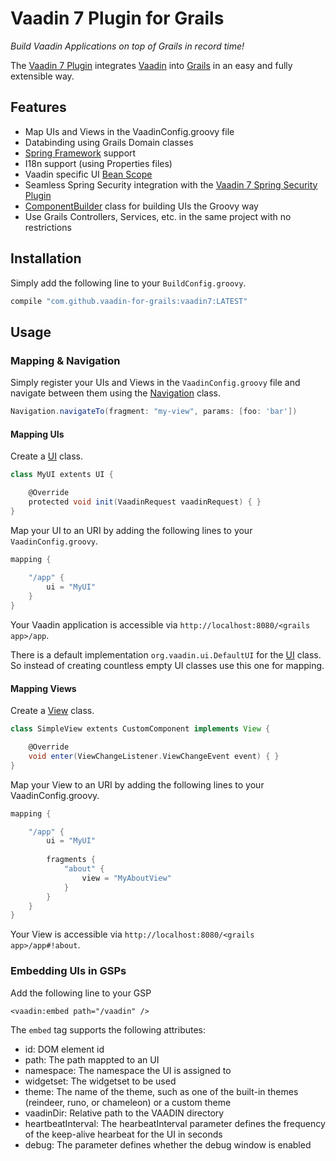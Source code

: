 # Vaadin 7 Plugin for Grails

_Build Vaadin Applications on top of Grails in record time!_

The [Vaadin 7 Plugin](https://github.com/vaadin-for-grails/vaadin7-plugin) integrates [Vaadin](https://vaadin.com) into [Grails](https://grails.org) in an easy and fully extensible way.

## Features

* Map UIs and Views in the VaadinConfig.groovy file
* Databinding using Grails Domain classes
* [Spring Framework](http://projects.spring.io/spring-framework/) support
* I18n support (using Properties files)
* Vaadin specific UI [Bean Scope](http://docs.spring.io/spring/docs/current/spring-framework-reference/htmlsingle/#beans-factory-scopes)
* Seamless Spring Security integration with the [Vaadin 7 Spring Security Plugin](https://github.com/vaadin-for-grails/vaadin7-spring-security-plugin)
* [ComponentBuilder](https://github.com/vaadin-for-grails/vaadin7-plugin/blob/master/plugin/src/groovy/org/vaadin/grails/ui/builders/ComponentBuilder.groovy) class for building UIs the Groovy way
* Use Grails Controllers, Services, etc. in the same project with no restrictions

## Installation
Simply add the following line to your ```BuildConfig.groovy```.
```groovy
compile "com.github.vaadin-for-grails:vaadin7:LATEST"
```

## Usage

### Mapping & Navigation
Simply register your UIs and Views in the `VaadinConfig.groovy` file and navigate between them using the [Navigation]() class.

```groovy
Navigation.navigateTo(fragment: "my-view", params: [foo: 'bar'])
```

#### Mapping UIs
Create a [UI](https://vaadin.com/book/vaadin7/-/page/application.architecture.html) class.
```groovy
class MyUI extents UI {

    @Override
    protected void init(VaadinRequest vaadinRequest) { }
}
```

Map your UI to an URI by adding the following lines to your `VaadinConfig.groovy`.
```groovy
mapping {
    
    "/app" {
        ui = "MyUI"
    }
}
```

Your Vaadin application is accessible via `http://localhost:8080/<grails app>/app`.

There is a default implementation `org.vaadin.ui.DefaultUI` for the [UI](https://vaadin.com/api/com/vaadin/ui/UI.html) class. So instead of creating countless empty UI classes use this one for mapping.

#### Mapping Views
Create a [View](https://vaadin.com/book/-/page/advanced.navigator.html) class.
```groovy
class SimpleView extents CustomComponent implements View {

    @Override
    void enter(ViewChangeListener.ViewChangeEvent event) { }
}
```

Map your View to an URI by adding the following lines to your VaadinConfig.groovy.
 
```groovy
mapping {

    "/app" {
        ui = "MyUI"
    
        fragments {
            "about" {
                view = "MyAboutView"
            }
        }
    }
}
```

Your View is accessible via `http://localhost:8080/<grails app>/app#!about`.

### Embedding UIs in GSPs
Add the following line to your GSP
```gsp
<vaadin:embed path="/vaadin" />
```
    
The `embed` tag supports the following attributes:
* id: DOM element id
* path: The path mappted to an UI
* namespace: The namespace the UI is assigned to
* widgetset: The widgetset to be used
* theme: The name of the theme, such as one of the built-in themes (reindeer, runo, or chameleon) or a custom theme
* vaadinDir: Relative path to the VAADIN directory
* heartbeatInterval: The hearbeatInterval parameter defines the frequency of the keep-alive hearbeat for the UI in seconds
* debug: The parameter defines whether the debug window is enabled

